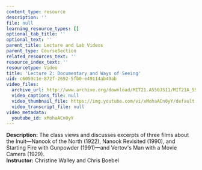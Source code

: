 ```yaml
---
content_type: resource
description: ''
file: null
learning_resource_types: []
optional_tab_title: ''
optional_text: ''
parent_title: Lecture and Lab Videos
parent_type: CourseSection
related_resources_text: ''
resource_index_text: ''
resourcetype: Video
title: 'Lecture 2: Documentary and Ways of Seeing'
uid: c6059c1e-872f-2692-5fb0-e49114ab49ab
video_files:
  archive_url: http://www.archive.org/download/MIT21.A550JS11/MIT21A_550JS11_lec02_300k.mp4
  video_captions_file: null
  video_thumbnail_file: https://img.youtube.com/vi/xMohaACn0yY/default.jpg
  video_transcript_file: null
video_metadata:
  youtube_id: xMohaACn0yY
---
```


**Description:** The class views and discusses excerpts of three films about the Inuit—Nanook of the North (1922), Nanook Revisited (1990), and Starting Fire with Gunpowder (1991)—and Vertov's Man with a Movie Camera (1929).  
**Instructor:** Christine Walley and Chris Boebel